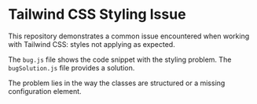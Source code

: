 # Tailwind CSS Styling Issue

This repository demonstrates a common issue encountered when working with Tailwind CSS: styles not applying as expected.

The `bug.js` file shows the code snippet with the styling problem.  The `bugSolution.js` file provides a solution.

The problem lies in the way the classes are structured or a missing configuration element.